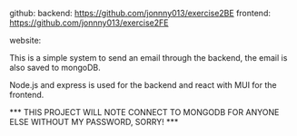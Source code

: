 github: backend: https://github.com/jonnny013/exercise2BE frontend: https://github.com/jonnny013/exercise2FE

website:

This is a simple system to send an email through the backend, the email is also saved to mongoDB.

Node.js and express is used for the backend and react with MUI for the frontend.

*** THIS PROJECT WILL NOTE CONNECT TO MONGODB FOR ANYONE ELSE WITHOUT MY PASSWORD, SORRY! ***